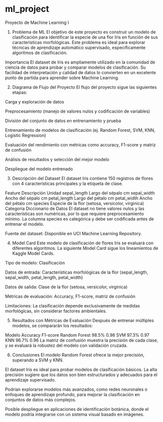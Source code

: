 # ml_project
Proyecto de Machine Learning I 

1. Problema de ML
El objetivo de este proyecto es construir un modelo de clasificación para identificar la especie de una flor Iris en función de sus características morfológicas. Este problema es ideal para explorar técnicas de aprendizaje automático supervisado, específicamente algoritmos de clasificación.

Importancia
El dataset de Iris es ampliamente utilizado en la comunidad de ciencia de datos para probar y comparar modelos de clasificación. Su facilidad de interpretación y calidad de datos lo convierten en un excelente punto de partida para aprender sobre Machine Learning.

2. Diagrama de Flujo del Proyecto
El flujo del proyecto sigue las siguientes etapas:

Carga y exploración de datos

Preprocesamiento (manejo de valores nulos y codificación de variables)

División del conjunto de datos en entrenamiento y prueba

Entrenamiento de modelos de clasificación (ej. Random Forest, SVM, KNN, Logistic Regression)

Evaluación del rendimiento con métricas como accuracy, F1-score y matriz de confusión

Análisis de resultados y selección del mejor modelo

Despliegue del modelo entrenado


3. Descripción del Dataset
El dataset Iris contiene 150 registros de flores con 4 características principales y la etiqueta de clase.

Feature	Descripción	Unidad
sepal_length	Largo del sépalo	cm
sepal_width	Ancho del sépalo	cm
petal_length	Largo del pétalo	cm
petal_width	Ancho del pétalo	cm
species	Especie de la flor (setosa, versicolor, virginica)	Categoría
Diccionario de Datos
El dataset no tiene valores nulos y las características son numéricas, por lo que requiere preprocesamiento mínimo. La columna species es categórica y debe ser codificada antes de entrenar el modelo.

Fuente del dataset: Disponible en UCI Machine Learning Repository.

4. Model Card
Este modelo de clasificación de flores Iris se evaluará con diferentes algoritmos. La siguiente Model Card sigue los lineamientos de Kaggle Model Cards.

Tipo de modelo: Clasificación 

Datos de entrada: Características morfológicas de la flor (sepal_length, sepal_width, petal_length, petal_width)

Datos de salida: Clase de la flor (setosa, versicolor, virginica)

Métricas de evaluación: Accuracy, F1-score, matriz de confusión

Limitaciones: La clasificación depende exclusivamente de medidas morfológicas, sin considerar factores ambientales.


5. Resultados con Métricas de Evaluación
Después de entrenar múltiples modelos, se compararán los resultados:


Modelo	         Accuracy	F1-score
Random Forest	98.5%	0.98
SVM	            97.3%	0.97
KNN	             96.7%	0.96
La matriz de confusión muestra la precisión de cada clase, y se evaluará la robustez del modelo con validación cruzada.

6. Conclusiones
El modelo Random Forest ofrece la mejor precisión, superando a SVM y KNN.

El dataset Iris es ideal para probar modelos de clasificación básicos. La alta precisión sugiere que los datos son bien estructurados y adecuados para el aprendizaje supervisado.

Podrían explorarse modelos más avanzados, como redes neuronales o enfoques de aprendizaje profundo, para mejorar la clasificación en conjuntos de datos más complejos.

Posible despliegue en aplicaciones de identificación botánica, donde el modelo podría integrarse con un sistema visual basado en imágenes.